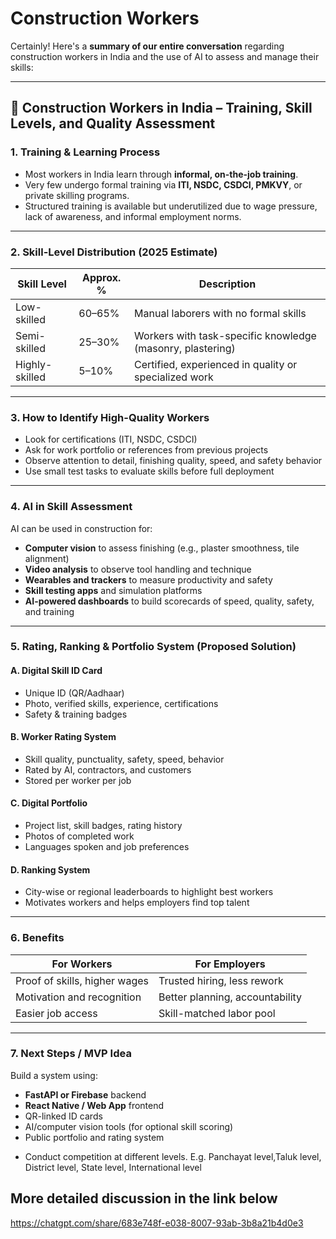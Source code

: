 # Construction Workers

Certainly! Here's a **summary of our entire conversation** regarding construction workers in India and the use of AI to assess and manage their skills:

---

## 🧱 **Construction Workers in India – Training, Skill Levels, and Quality Assessment**

### 1. **Training & Learning Process**

* Most workers in India learn through **informal, on-the-job training**.
* Very few undergo formal training via **ITI, NSDC, CSDCI, PMKVY**, or private skilling programs.
* Structured training is available but underutilized due to wage pressure, lack of awareness, and informal employment norms.

---

### 2. **Skill-Level Distribution (2025 Estimate)**

| Skill Level    | Approx. % | Description                                                |
| -------------- | --------- | ---------------------------------------------------------- |
| Low-skilled    | 60–65%    | Manual laborers with no formal skills                      |
| Semi-skilled   | 25–30%    | Workers with task-specific knowledge (masonry, plastering) |
| Highly-skilled | 5–10%     | Certified, experienced in quality or specialized work      |

---

### 3. **How to Identify High-Quality Workers**

* Look for certifications (ITI, NSDC, CSDCI)
* Ask for work portfolio or references from previous projects
* Observe attention to detail, finishing quality, speed, and safety behavior
* Use small test tasks to evaluate skills before full deployment

---

### 4. **AI in Skill Assessment**

AI can be used in construction for:

* **Computer vision** to assess finishing (e.g., plaster smoothness, tile alignment)
* **Video analysis** to observe tool handling and technique
* **Wearables and trackers** to measure productivity and safety
* **Skill testing apps** and simulation platforms
* **AI-powered dashboards** to build scorecards of speed, quality, safety, and training

---

### 5. **Rating, Ranking & Portfolio System (Proposed Solution)**

#### A. **Digital Skill ID Card**

* Unique ID (QR/Aadhaar)
* Photo, verified skills, experience, certifications
* Safety & training badges

#### B. **Worker Rating System**

* Skill quality, punctuality, safety, speed, behavior
* Rated by AI, contractors, and customers
* Stored per worker per job

#### C. **Digital Portfolio**

* Project list, skill badges, rating history
* Photos of completed work
* Languages spoken and job preferences

#### D. **Ranking System**

* City-wise or regional leaderboards to highlight best workers
* Motivates workers and helps employers find top talent

---

### 6. **Benefits**

| For Workers                   | For Employers                   |
| ----------------------------- | ------------------------------- |
| Proof of skills, higher wages | Trusted hiring, less rework     |
| Motivation and recognition    | Better planning, accountability |
| Easier job access             | Skill-matched labor pool        |

---

### 7. **Next Steps / MVP Idea**

Build a system using:

* **FastAPI or Firebase** backend
* **React Native / Web App** frontend
* QR-linked ID cards
* AI/computer vision tools (for optional skill scoring)
* Public portfolio and rating system

- Conduct competition at different levels. E.g. Panchayat level,Taluk level, District level, State level, International level 

## More detailed discussion in the link below

https://chatgpt.com/share/683e748f-e038-8007-93ab-3b8a21b4d0e3
